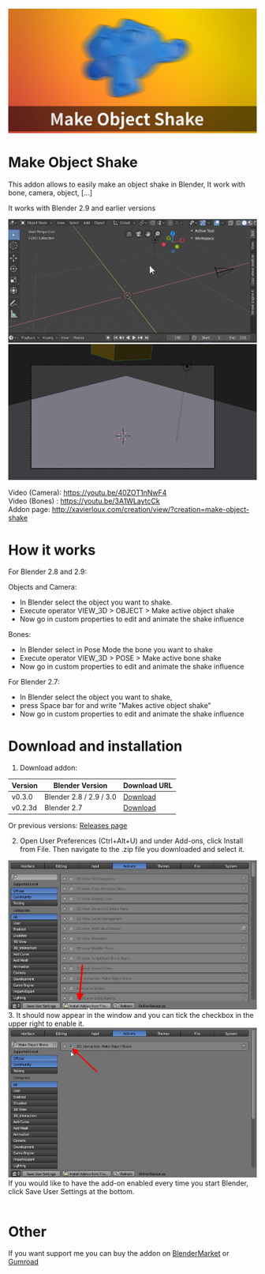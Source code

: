 ![alt text](https://github.com/xavier150/Make-Object-Shake/blob/master/Tuto/Make%20Object%20Shake%20Featured%20Image.jpg)

# Make Object Shake
This addon allows to easily make an object shake in Blender, It work with bone, camera, object, [...]

It works with Blender 2.9 and earlier versions

![alt text](https://github.com/xavier150/Make-Object-Shake/blob/master/Tuto/Blender%20Make%20Object%20Shake%20-%202.8.gif)
![alt text](https://github.com/xavier150/Make-Object-Shake/blob/master/Tuto/Blender%20Camera%20Shake.gif)

Video (Camera): https://youtu.be/40ZOT1nNwF4 </br>
Video (Bones) : https://youtu.be/3A1WLaytcCk </br>
Addon page: http://xavierloux.com/creation/view/?creation=make-object-shake

# How it works

For Blender 2.8 and 2.9:

Objects and Camera: 
- In Blender select the object you want to shake.
- Execute operator VIEW_3D > OBJECT > Make active object shake
- Now go in custom properties to edit and animate the shake influence

Bones: 
- In Blender select in Pose Mode the bone you want to shake
- Execute operator VIEW_3D > POSE > Make active bone shake
- Now go in custom properties to edit and animate the shake influence


For Blender 2.7:
- In Blender select the object you want to shake, 
- press Space bar for and write "Makes active object shake"
- Now go in custom properties to edit and animate the shake influence



# Download and installation
1. Download addon:

|Version|Blender Version|Download URL|
|---|---|---|
|v0.3.0|Blender 2.8 / 2.9 / 3.0|[Download](https://github.com/xavier150/Make-Object-Shake/releases/tag/v0.1.4)|
|v0.2.3d|Blender 2.7|[Download](https://github.com/xavier150/Make-Object-Shake/releases/tag/v0.1.0)|

Or previous versions: [Releases page](https://github.com/xavier150/Make-Object-Shake/releases)

2. Open User Preferences (Ctrl+Alt+U) and under Add-ons, click Install from File. Then navigate to the .zip file you downloaded and select it.
<img src="https://github.com/xavier150/Make-Object-Shake/blob/master/Tuto/InstallationScreen1.jpg" width="600">
3. It should now appear in the window and you can tick the checkbox in the upper right to enable it.
<img src="https://github.com/xavier150/Make-Object-Shake/blob/master/Tuto/InstallationScreen2.jpg" width="600">
If you would like to have the add-on enabled every time you start Blender, click Save User Settings at the bottom.</br>
</br>

# Other
If you want support me you can buy the addon on [BlenderMarket](https://blendermarket.com/products/make-object-shake) or [Gumroad](https://gumroad.com/l/Make-Object-Shake)
